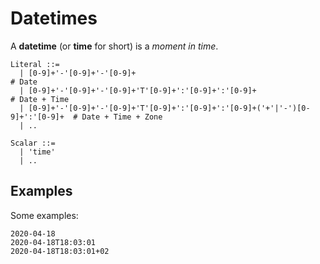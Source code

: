 # Datetimes

A **datetime** (or **time** for short) is a *moment in time*.

```text
Literal ::=
  | [0-9]+'-'[0-9]+'-'[0-9]+                                                     # Date
  | [0-9]+'-'[0-9]+'-'[0-9]+'T'[0-9]+':'[0-9]+':'[0-9]+                          # Date + Time
  | [0-9]+'-'[0-9]+'-'[0-9]+'T'[0-9]+':'[0-9]+':'[0-9]+('+'|'-')[0-9]+':'[0-9]+  # Date + Time + Zone
  | ..

Scalar ::=
  | 'time'
  | ..
```

## Examples

Some examples:

```text
2020-04-18
2020-04-18T18:03:01
2020-04-18T18:03:01+02
```
